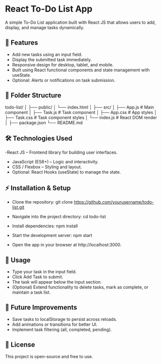 # React To-Do List App

A simple To-Do List application built with React JS that allows users to add, display, and manage tasks dynamically.

## 🌟 Features

- Add new tasks using an input field.
- Display the submitted task immediately.
- Responsive design for desktop, tablet, and mobile.
- Built using React functional components and state management with useState.
- Optional: Alerts or notifications on task submission.

## 📁 Folder Structure
todo-list/
│
├── public/
│   └── index.html
│
├── src/
│   ├── App.js         # Main component
│   ├── Task.js        # Task component
│   ├── App.css        # App styles
│   ├── Task.css       # Task component styles
│   └── index.js       # React DOM render
│
├── package.json
└── README.md

## 🛠 Technologies Used
-React JS – Frontend library for building user interfaces.
- JavaScript (ES6+) – Logic and interactivity.
- CSS / Flexbox – Styling and layout.
- Optional: React Hooks (useState) to manage the state.

## ⚡ Installation & Setup

- Clone the repository:
git clone https://github.com/yourusername/todo-list.git

- Navigate into the project directory:
cd todo-list

- Install dependencies:
npm install

- Start the development server:
npm start

- Open the app in your browser at http://localhost:3000.

## 📌 Usage
- Type your task in the input field.
- Click Add Task to submit.
- The task will appear below the input section.
- (Optional) Extend functionality to delete tasks, mark as complete, or maintain a task list.

## 🔧 Future Improvements
- Save tasks to localStorage to persist across reloads.
- Add animations or transitions for better UI.
- Implement task filtering (all, completed, pending).

## 📄 License
This project is open-source and free to use.
